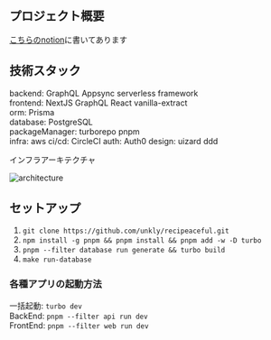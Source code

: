 ## プロジェクト概要

[こちらのnotion](https://www.notion.so/PJT-e5bcfbfabfc448b18149fc43d223340b?pvs=4)に書いてあります

## 技術スタック

backend: GraphQL Appsync serverless framework  
frontend: NextJS GraphQL React vanilla-extract  
orm: Prisma  
database: PostgreSQL  
packageManager: turborepo pnpm  
infra: aws
ci/cd: CircleCI
auth: Auth0
design: uizard
ddd

インフラアーキテクチャ

![architecture](https://github.com/unkly/recipeaceful/assets/105118423/17032a26-6cb1-4dca-ae10-591e7835354e)

## セットアップ

1. `git clone https://github.com/unkly/recipeaceful.git`
2. `npm install -g pnpm && pnpm install && pnpm add -w -D turbo`
3. `pnpm --filter database run generate && turbo build`
4. `make run-database`

### 各種アプリの起動方法

一括起動: `turbo dev`  
BackEnd: `pnpm --filter api run dev`  
FrontEnd: `pnpm --filter web run dev`
